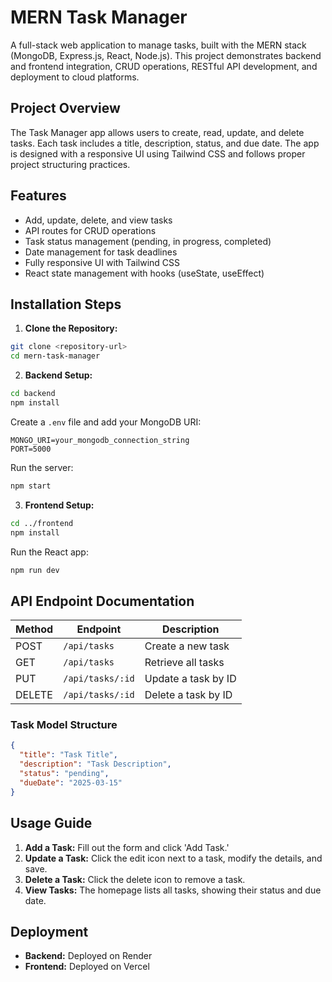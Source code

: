 # MERN Task Manager

A full-stack web application to manage tasks, built with the MERN stack (MongoDB, Express.js, React, Node.js). This project demonstrates backend and frontend integration, CRUD operations, RESTful API development, and deployment to cloud platforms.

## Project Overview

The Task Manager app allows users to create, read, update, and delete tasks. Each task includes a title, description, status, and due date. The app is designed with a responsive UI using Tailwind CSS and follows proper project structuring practices.

## Features

- Add, update, delete, and view tasks
- API routes for CRUD operations
- Task status management (pending, in progress, completed)
- Date management for task deadlines
- Fully responsive UI with Tailwind CSS
- React state management with hooks (useState, useEffect)

## Installation Steps

1. **Clone the Repository:**
```bash
git clone <repository-url>
cd mern-task-manager
```

2. **Backend Setup:**
```bash
cd backend
npm install
```
Create a `.env` file and add your MongoDB URI:
```
MONGO_URI=your_mongodb_connection_string
PORT=5000
```
Run the server:
```bash
npm start
```

3. **Frontend Setup:**
```bash
cd ../frontend
npm install
```
Run the React app:
```bash
npm run dev
```

## API Endpoint Documentation

| Method | Endpoint            | Description             |
|--------|---------------------|-------------------------|
| POST   | `/api/tasks`        | Create a new task       |
| GET    | `/api/tasks`        | Retrieve all tasks      |
| PUT    | `/api/tasks/:id`    | Update a task by ID     |
| DELETE | `/api/tasks/:id`    | Delete a task by ID     |

### Task Model Structure

```json
{
  "title": "Task Title",
  "description": "Task Description",
  "status": "pending",
  "dueDate": "2025-03-15"
}
```

## Usage Guide

1. **Add a Task:** Fill out the form and click 'Add Task.'
2. **Update a Task:** Click the edit icon next to a task, modify the details, and save.
3. **Delete a Task:** Click the delete icon to remove a task.
4. **View Tasks:** The homepage lists all tasks, showing their status and due date.

## Deployment

- **Backend:** Deployed on Render
- **Frontend:** Deployed on Vercel


```



